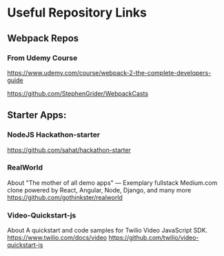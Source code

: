 # Useful Repository Links


## Webpack Repos

### From Udemy Course
https://www.udemy.com/course/webpack-2-the-complete-developers-guide

https://github.com/StephenGrider/WebpackCasts


## Starter Apps:

### NodeJS Hackathon-starter
https://github.com/sahat/hackathon-starter

### RealWorld
About
"The mother of all demo apps" — Exemplary fullstack Medium.com clone powered by React, Angular, Node, Django, and many more 
https://github.com/gothinkster/realworld

### Video-Quickstart-js
About
A quickstart and code samples for Twilio Video JavaScript SDK. https://www.twilio.com/docs/video
https://github.com/twilio/video-quickstart-js

